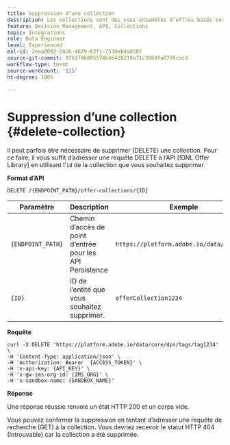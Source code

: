 ```yaml
---
title: Suppression d’une collection
description: Les collections sont des sous-ensembles d’offres basés sur des conditions prédéfinies établies par un spécialiste marketing, telles que la catégorie de l’offre.
feature: Decision Management, API, Collections
topic: Integrations
role: Data Engineer
level: Experienced
exl-id: 2eaa0092-2436-4679-83f1-7530ab4a858f
source-git-commit: 07b1f9b885574bb6418310a71c3060fa67f6cac3
workflow-type: tm+mt
source-wordcount: '115'
ht-degree: 100%

---
```


# Suppression d’une collection {#delete-collection}

Il peut parfois être nécessaire de supprimer (DELETE) une collection. Pour ce faire, il vous suffit d’adresser une requête DELETE à l’API [!DNL Offer Library] en utilisant l’`id` de la collection que vous souhaitez supprimer.

**Format d’API**

```http
DELETE /{ENDPOINT_PATH}/offer-collections/{ID}
```

| Paramètre | Description | Exemple |
| --------- | ----------- | ------- |
| `{ENDPOINT_PATH}` | Chemin d’accès de point d’entrée pour les API Persistence | `https://platform.adobe.io/data/core/dps` |
| `{ID}` | ID de l’entité que vous souhaitez supprimer. | `offerCollection1234` |

**Requête**

```shell
curl -X DELETE 'https://platform.adobe.io/data/core/dps/tags/tag1234' \
-H 'Content-Type: application/json' \
-H 'Authorization: Bearer  {ACCESS_TOKEN}' \
-H 'x-api-key: {API_KEY}' \
-H 'x-gw-ims-org-id: {IMS_ORG}' \
-H 'x-sandbox-name: {SANDBOX_NAME}'
```

**Réponse**

Une réponse réussie renvoie un état HTTP 200 et un corps vide.

Vous pouvez confirmer la suppression en tentant d’adresser une requête de recherche (GET) à la collection. Vous devriez recevoir le statut HTTP 404 (Introuvable) car la collection a été supprimée.
